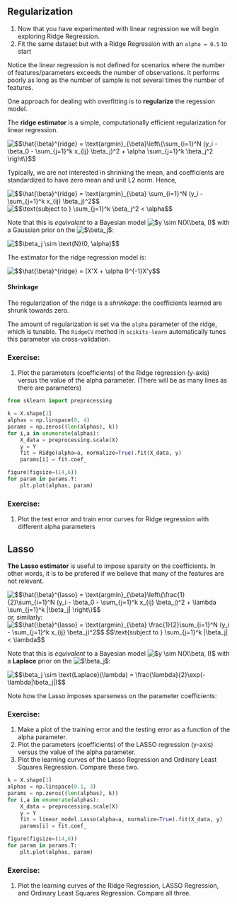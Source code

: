 ## Regularization

1. Now that you have experimented with linear regression we will begin exploring Ridge Regression.
2. Fit the same dataset but with a Ridge Regression with an `alpha = 0.5` to start


Notice the linear regression is not defined for scenarios where the number of
features/parameters exceeds the number of observations. It performs poorly as
long as the number of sample is not several times the number of features.

One approach for dealing with overfitting is to **regularize** the regession
model.

The **ridge estimator** is a simple, computationally efficient regularization
for linear regression.

<img src="http://latex.codecogs.com/gif.latex?$$\hat{\beta}^{ridge}&space;=&space;\text{argmin}_{\beta}\left\{\sum_{i=1}^N&space;(y_i&space;-&space;\beta_0&space;-&space;\sum_{j=1}^k&space;x_{ij}&space;\beta_j)^2&space;&plus;&space;\alpha&space;\sum_{j=1}^k&space;\beta_j^2&space;\right\}$$" title="$$\hat{\beta}^{ridge} = \text{argmin}_{\beta}\left\{\sum_{i=1}^N (y_i - \beta_0 - \sum_{j=1}^k x_{ij} \beta_j)^2 + \alpha \sum_{j=1}^k \beta_j^2 \right\}$$" />

Typically, we are not interested in shrinking the mean, and coefficients are
standardized to have zero mean and unit L2 norm. Hence,

<img src="http://latex.codecogs.com/gif.latex?$$\hat{\beta}^{ridge}&space;=&space;\text{argmin}_{\beta}&space;\sum_{i=1}^N&space;(y_i&space;-&space;\sum_{j=1}^k&space;x_{ij}&space;\beta_j)^2$$" title="$$\hat{\beta}^{ridge} = \text{argmin}_{\beta} \sum_{i=1}^N (y_i - \sum_{j=1}^k x_{ij} \beta_j)^2$$" />

<img src="http://latex.codecogs.com/gif.latex?$$\text{subject&space;to&space;}&space;\sum_{j=1}^k&space;\beta_j^2&space;<&space;\alpha$$" title="$$\text{subject to } \sum_{j=1}^k \beta_j^2 < \alpha$$" />

Note that this is *equivalent* to a Bayesian model <img src="http://latex.codecogs.com/gif.latex?$y&space;\sim&space;N(X\beta,&space;I)$" title="$y \sim N(X\beta, I)$" /> with a
Gaussian prior on the <img src="http://latex.codecogs.com/gif.latex?$\beta_j$" title="$\beta_j$" />:

<img src="http://latex.codecogs.com/gif.latex?$$\beta_j&space;\sim&space;\text{N}(0,&space;\alpha)$$" title="$$\beta_j \sim \text{N}(0, \alpha)$$" />

The estimator for the ridge regression model is:

<img src="http://latex.codecogs.com/gif.latex?$$\hat{\beta}^{ridge}&space;=&space;(X'X&space;&plus;&space;\alpha&space;I)^{-1}X'y$$" title="$$\hat{\beta}^{ridge} = (X'X + \alpha I)^{-1}X'y$$" />




#### Shrinkage

The regularization of the ridge is a *shrinkage*: the coefficients learned are shrunk towards zero.

The amount of regularization is set via the `alpha` parameter of the ridge,
which is tunable. The `RidgeCV` method in `scikits-learn` automatically tunes
this parameter via cross-validation.



### Exercise:

1. Plot the parameters (coefficients) of the Ridge regression (y-axis) versus the value of the alpha parameter. (There will be as many lines as there are parameters)

```python
from sklearn import preprocessing

k = X.shape[1]
alphas = np.linspace(0, 4)
params = np.zeros((len(alphas), k))
for i,a in enumerate(alphas):
    X_data = preprocessing.scale(X)
    y = Y
    fit = Ridge(alpha=a, normalize=True).fit(X_data, y)
    params[i] = fit.coef_

figure(figsize=(14,6))
for param in params.T:
    plt.plot(alphas, param)
```


### Exercise: 

1. Plot the test error and train error curves for Ridge regression with different alpha parameters



## Lasso

**The Lasso estimator** is useful to impose sparsity on the coefficients. In
other words, it is to be prefered if we believe that many of the features are
not relevant.

<img src="http://latex.codecogs.com/gif.latex?$$\hat{\beta}^{lasso}&space;=&space;\text{argmin}_{\beta}\left\{\frac{1}{2}\sum_{i=1}^N&space;(y_i&space;-&space;\beta_0&space;-&space;\sum_{j=1}^k&space;x_{ij}&space;\beta_j)^2&space;&plus;&space;\lambda&space;\sum_{j=1}^k&space;|\beta_j|&space;\right\}$$" title="$$\hat{\beta}^{lasso} = \text{argmin}_{\beta}\left\{\frac{1}{2}\sum_{i=1}^N (y_i - \beta_0 - \sum_{j=1}^k x_{ij} \beta_j)^2 + \lambda \sum_{j=1}^k |\beta_j| \right\}$$" />
or, similarly:

<img src="http://latex.codecogs.com/gif.latex?$$\hat{\beta}^{lasso}&space;=&space;\text{argmin}_{\beta}&space;\frac{1}{2}\sum_{i=1}^N&space;(y_i&space;-&space;\sum_{j=1}^k&space;x_{ij}&space;\beta_j)^2$$&space;$$\text{subject&space;to&space;}&space;\sum_{j=1}^k&space;|\beta_j|&space;<&space;\lambda$$" title="$$\hat{\beta}^{lasso} = \text{argmin}_{\beta} \frac{1}{2}\sum_{i=1}^N (y_i - \sum_{j=1}^k x_{ij} \beta_j)^2$$ $$\text{subject to } \sum_{j=1}^k |\beta_j| < \lambda$$" />

Note that this is *equivalent* to a Bayesian model <img src="http://latex.codecogs.com/gif.latex?$y&space;\sim&space;N(X\beta,&space;I)$" title="$y \sim N(X\beta, I)$" /> with a
**Laplace** prior on the <img src="http://latex.codecogs.com/gif.latex?$\beta_j$" title="$\beta_j$" />:

<img src="http://latex.codecogs.com/gif.latex?$$\beta_j&space;\sim&space;\text{Laplace}(\lambda)&space;=&space;\frac{\lambda}{2}\exp(-\lambda|\beta_j|)$$" title="$$\beta_j \sim \text{Laplace}(\lambda) = \frac{\lambda}{2}\exp(-\lambda|\beta_j|)$$" />

Note how the Lasso imposes sparseness on the parameter coefficients:

### Exercise:

 1. Make a plot of the training error and the testing error as a function of the alpha parameter.
 2. Plot the parameters (coefficients) of the LASSO regression (y-axis) versus the value of the alpha parameter. 
 3. Plot the learning curves of the Lasso Regression and Ordinary Least Squares Regression.  Compare these two.


```python
k = X.shape[1]
alphas = np.linspace(0.1, 3)
params = np.zeros((len(alphas), k))
for i,a in enumerate(alphas):
    X_data = preprocessing.scale(X)
    y = Y
    fit = linear_model.Lasso(alpha=a, normalize=True).fit(X_data, y)
    params[i] = fit.coef_

figure(figsize=(14,6))
for param in params.T:
    plt.plot(alphas, param)
```


### Exercise: 
1. Plot the learning curves of the Ridge Regression, LASSO Regression, and Ordinary Least Squares Regression.  Compare all three. 
